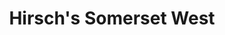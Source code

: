 ---
title: "Hirsch's Somerset West"
url: /cape-town/hirschs-somerset-west/
shop: Haushaltsgeräte
---